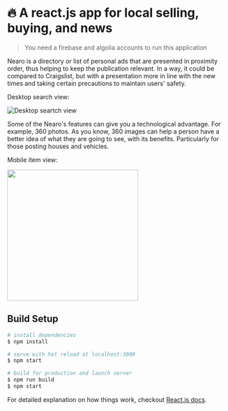 # 🔥 A react.js app for local selling, buying, and news

> You need a firebase and algolia accounts to run this application

Nearo is a directory or list of personal ads that are presented in proximity order, thus helping to keep the publication relevant. In a way, it could be compared to Craigslist, but with a presentation more in line with the new times and taking certain precautions to maintain users' safety.

Desktop search view:

<img src="https://github.com/psanders/nearo/blob/master/public/images/desktop_search.gif" alt="Desktop seartch view"/>

Some of the Nearo's features can give you a technological advantage. For example, 360 photos. As you know, 360 images can help a person have a better idea of what they are going to see, with its benefits. Particularly for those posting houses and vehicles.

Mobile item view:

<img src="https://github.com/psanders/nearo/blob/master/public/images/mobile_item_view.gif" width="300" alt=""/>

## Build Setup

``` bash
# install dependencies
$ npm install

# serve with hot reload at localhost:3000
$ npm start

# build for production and launch server
$ npm run build
$ npm start
```

For detailed explanation on how things work, checkout [React.js docs](https://reactjs.org/).

